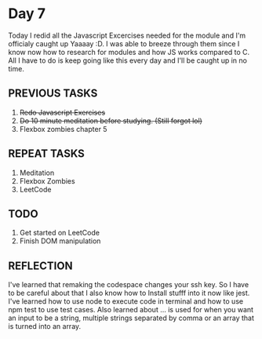 # Day 7

Today I redid all the Javascript Excercises needed for the module and I'm officialy caught up Yaaaay :D. I was able to breeze through them since I know now how to research for modules and how JS works compared to C. All I have to do is keep going like this every day and I'll be caught up in no time.

## PREVIOUS TASKS

1. ~~Redo Javascript Exercises~~
2. ~~Do 10 minute meditation before studying. (Still forgot lol)~~
3. Flexbox zombies chapter 5

## REPEAT TASKS

1. Meditation
2. Flexbox Zombies
3. LeetCode

## TODO

1. Get started on LeetCode
2. Finish DOM manipulation

## REFLECTION

I've learned that remaking the codespace changes your ssh key. So I have to be careful about that I also know how to Install stufff into it now like jest. I've learned how to use node to execute code in terminal and how to use npm test to use test cases. Also learned about ... is used for when you want an input to be a string, multiple strings separated by comma or an array that is turned into an array.
